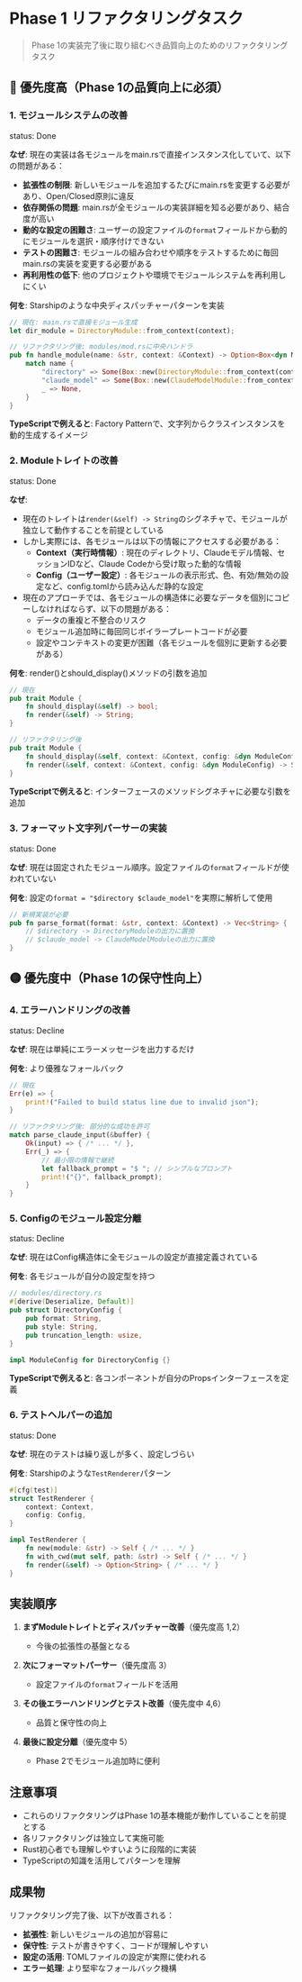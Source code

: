 # Phase 1 リファクタリングタスク

> Phase 1の実装完了後に取り組むべき品質向上のためのリファクタリングタスク

## 🔴 優先度高（Phase 1の品質向上に必須）

### 1. モジュールシステムの改善

status: Done

**なぜ**: 現在の実装は各モジュールをmain.rsで直接インスタンス化していて、以下の問題がある：

- **拡張性の制限**: 新しいモジュールを追加するたびにmain.rsを変更する必要があり、Open/Closed原則に違反
- **依存関係の問題**: main.rsが全モジュールの実装詳細を知る必要があり、結合度が高い
- **動的な設定の困難さ**: ユーザーの設定ファイルの`format`フィールドから動的にモジュールを選択・順序付けできない
- **テストの困難さ**: モジュールの組み合わせや順序をテストするために毎回main.rsの実装を変更する必要がある
- **再利用性の低下**: 他のプロジェクトや環境でモジュールシステムを再利用しにくい

**何を**: Starshipのような中央ディスパッチャーパターンを実装

```rust
// 現在: main.rsで直接モジュール生成
let dir_module = DirectoryModule::from_context(context);

// リファクタリング後: modules/mod.rsに中央ハンドラ
pub fn handle_module(name: &str, context: &Context) -> Option<Box<dyn Module>> {
    match name {
        "directory" => Some(Box::new(DirectoryModule::from_context(context))),
        "claude_model" => Some(Box::new(ClaudeModelModule::from_context(context))),
        _ => None,
    }
}
```

**TypeScriptで例えると**: Factory Patternで、文字列からクラスインスタンスを動的生成するイメージ

### 2. Moduleトレイトの改善

status: Done

**なぜ**: 
- 現在のトレイトは`render(&self) -> String`のシグネチャで、モジュールが独立して動作することを前提としている
- しかし実際には、各モジュールは以下の情報にアクセスする必要がある：
  - **Context（実行時情報）**: 現在のディレクトリ、Claudeモデル情報、セッションIDなど、Claude Codeから受け取った動的な情報
  - **Config（ユーザー設定）**: 各モジュールの表示形式、色、有効/無効の設定など、config.tomlから読み込んだ静的な設定
- 現在のアプローチでは、各モジュールの構造体に必要なデータを個別にコピーしなければならず、以下の問題がある：
  - データの重複と不整合のリスク
  - モジュール追加時に毎回同じボイラープレートコードが必要
  - 設定やコンテキストの変更が困難（各モジュールを個別に更新する必要がある）

**何を**: render()とshould_display()メソッドの引数を追加

```rust
// 現在
pub trait Module {
    fn should_display(&self) -> bool;
    fn render(&self) -> String;
}

// リファクタリング後
pub trait Module {
    fn should_display(&self, context: &Context, config: &dyn ModuleConfig) -> bool;
    fn render(&self, context: &Context, config: &dyn ModuleConfig) -> String;
}
```

**TypeScriptで例えると**: インターフェースのメソッドシグネチャに必要な引数を追加

### 3. フォーマット文字列パーサーの実装

status: Done

**なぜ**: 現在は固定されたモジュール順序。設定ファイルの`format`フィールドが使われていない

**何を**: 設定の`format = "$directory $claude_model"`を実際に解析して使用

```rust
// 新規実装が必要
pub fn parse_format(format: &str, context: &Context) -> Vec<String> {
    // $directory -> DirectoryModuleの出力に置換
    // $claude_model -> ClaudeModelModuleの出力に置換
}
```

## 🟡 優先度中（Phase 1の保守性向上）

### 4. エラーハンドリングの改善

status: Decline

**なぜ**: 現在は単純にエラーメッセージを出力するだけ

**何を**: より優雅なフォールバック

```rust
// 現在
Err(e) => {
    print!("Failed to build status line due to invalid json");
}

// リファクタリング後: 部分的な成功を許可
match parse_claude_input(&buffer) {
    Ok(input) => { /* ... */ },
    Err(_) => {
        // 最小限の情報で継続
        let fallback_prompt = "$ "; // シンプルなプロンプト
        print!("{}", fallback_prompt);
    }
}
```

### 5. Configのモジュール設定分離

status: Decline

**なぜ**: 現在はConfig構造体に全モジュールの設定が直接定義されている

**何を**: 各モジュールが自分の設定型を持つ

```rust
// modules/directory.rs
#[derive(Deserialize, Default)]
pub struct DirectoryConfig {
    pub format: String,
    pub style: String,
    pub truncation_length: usize,
}

impl ModuleConfig for DirectoryConfig {}
```

**TypeScriptで例えると**: 各コンポーネントが自分のPropsインターフェースを定義

### 6. テストヘルパーの追加

status: Done

**なぜ**: 現在のテストは繰り返しが多く、設定しづらい

**何を**: Starshipのような`TestRenderer`パターン

```rust
#[cfg(test)]
struct TestRenderer {
    context: Context,
    config: Config,
}

impl TestRenderer {
    fn new(module: &str) -> Self { /* ... */ }
    fn with_cwd(mut self, path: &str) -> Self { /* ... */ }
    fn render(&self) -> Option<String> { /* ... */ }
}
```

## 実装順序

1. **まずModuleトレイトとディスパッチャー改善**（優先度高 1,2）
   - 今後の拡張性の基盤となる
   
2. **次にフォーマットパーサー**（優先度高 3）
   - 設定ファイルの`format`フィールドを活用
   
3. **その後エラーハンドリングとテスト改善**（優先度中 4,6）
   - 品質と保守性の向上
   
4. **最後に設定分離**（優先度中 5）
   - Phase 2でモジュール追加時に便利

## 注意事項

- これらのリファクタリングはPhase 1の基本機能が動作していることを前提とする
- 各リファクタリングは独立して実施可能
- Rust初心者でも理解しやすいように段階的に実装
- TypeScriptの知識を活用してパターンを理解

## 成果物

リファクタリング完了後、以下が改善される：

- **拡張性**: 新しいモジュールの追加が容易に
- **保守性**: テストが書きやすく、コードが理解しやすい
- **設定の活用**: TOMLファイルの設定が実際に使われる
- **エラー処理**: より堅牢なフォールバック機構
